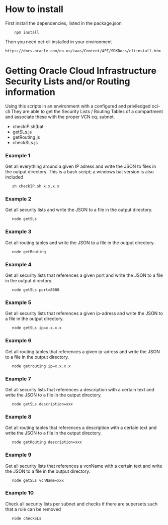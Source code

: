 # How to install

First install the dependencies, listed in the package.json

```
    npm install
```

Then you need oci-cli installed in your environment
```
https://docs.oracle.com/en-us/iaas/Content/API/SDKDocs/cliinstall.htm
```

# Getting Oracle Cloud Infrastructure Security Lists and/or Routing information
Using this scripts in an environment with a configured and priviledged oci-cli
They are able to get the Security Lists / Routing Tables of a compartment and associate
these with the proper VCN cq. subnet.

- checkIP.sh|bat   
- getSLs.js        
- getRouting.js    
- checkSLs.js

### Example 1
Get all everything around a given IP adress and write the JSON to files in the output directory.
This is a bash script; a windows bat version is also included

```
   sh checkIP.sh x.x.x.x
```
### Example 2
Get all security lists and write the JSON to a file in the output directory.
```
   node getSLs 
```
### Example 3
Get all routing tables and write the JSON to a file in the output directory.
```
   node getRouting
```
### Example 4
Get all security lists that references a given port and write the JSON to a file in the output directory.
```
   node getSLs port=8000
```
### Example 5
Get all security lists that references a given ip-adress and write the JSON to a file in the output directory.
```
   node getSLs ip=x.x.x.x
```
### Example 6
Get all routing tables that references a given ip-adress and write the JSON to a file in the output directory.
```
   node getrouting ip=x.x.x.x
```
### Example 7
Get all security lists that references a description with a certain text and write the JSON to a file in the output directory.
```
   node getSLs description=xxx
```
### Example 8
Get all routing tables that references a description with a certain text and write the JSON to a file in the output directory.
```
   node getRouting description=xxx
```
### Example 9
Get all security lists that references a vcnName with a certain text and write the JSON to a file in the output directory.
```
   node getSLs vcnName=xxx
```   
### Example 10
Check all security lists per subnet and checks if there are supersets such that a rule can be removed
```
   node checkSLs 
```   
